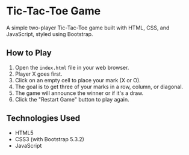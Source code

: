 # Tic-Tac-Toe Game

A simple two-player Tic-Tac-Toe game built with HTML, CSS, and JavaScript, styled using Bootstrap.

## How to Play

1.  Open the `index.html` file in your web browser.
2.  Player X goes first.
3.  Click on an empty cell to place your mark (X or O).
4.  The goal is to get three of your marks in a row, column, or diagonal.
5.  The game will announce the winner or if it's a draw.
6.  Click the "Restart Game" button to play again.

## Technologies Used

*   HTML5
*   CSS3 (with Bootstrap 5.3.2)
*   JavaScript
